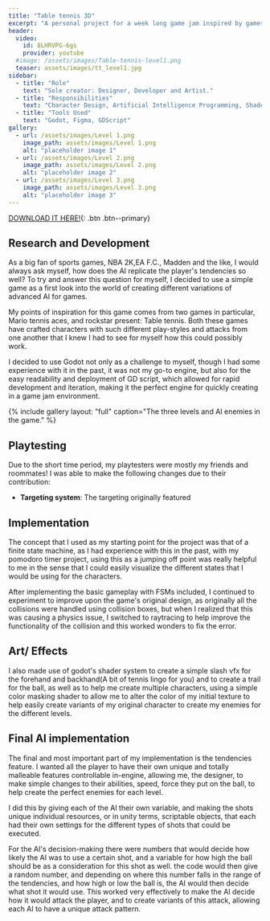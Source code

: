 ```yaml
---
title: "Table tennis 3D"
excerpt: "A personal project for a week long game jam inspired by games like rockstar table tennis and mario tennis aces, smash into an immersive and challenging table tennis experience."
header:
  video: 
    id: 8LHRVPG-6gs
    provider: youtube
  #image: /assets/images/Table-tennis-level1.png
  teaser: assets/images/tt_level1.jpg
sidebar:
  - title: "Role"
    text: "Sole creator: Designer, Developer and Artist."
  - title: "Responsibilities"
    text: "Character Design, Artificial Intelligence Programming, Shaders, VFX, Animation"
  - title: "Tools Used"
    text: "Godot, Figma, GDScript"
gallery:
  - url: /assets/images/Level 1.png
    image_path: assets/images/Level 1.png
    alt: "placeholder image 1"
  - url: /assets/images/Level 2.png
    image_path: assets/images/Level 2.png
    alt: "placeholder image 2"
  - url: /assets/images/Level 3.png
    image_path: assets/images/Level 3.png
    alt: "placeholder image 3"
---
```

[DOWNLOAD IT HERE!](https://mikey-a.itch.io/table-tennis){: .btn .btn--primary}

## Research and Development
As a big fan of sports games, NBA 2K,EA F.C., Madden and the like, I would always ask myself, how does the AI replicate the player's tendencies so well? To try and answer this question for myself, I decided to use a simple game as a first look into the world of creating different variations of advanced AI for games.

My points of inspiration for this game comes from two games in particular, Mario tennis aces, and rockstar present: Table tennis. Both these games have crafted characters with such different play-styles and attacks from one another that I knew I had to see for myself how this could possibly work.

I decided to use Godot not only as a challenge to myself, though I had some experience with it in the past, it was not my go-to engine, but also for the easy readability and deployment of GD script, which allowed for rapid development and iteration, making it the perfect engine for quickly creating in a game jam environment.


{% include gallery layout: "full" caption="The three levels and AI enemies in the game." %}

## Playtesting
Due to the short time period, my playtesters were mostly my friends and roommates! I was able to make the following changes due to their contribution:
* **Targeting system**: The targeting originally featured

## Implementation

The concept that I used as my starting point for the project was that of a finite state machine, as I had experience with this in the past, with my pomodoro timer project, using this as a jumping off point was really helpful to me in the sense that I could easily visualize the different states that I would be using for the characters.

After implementing the basic gameplay with FSMs included, I continued to experiment to improve upon the game's original design, as originally all the collisions were handled using collision boxes, but when I realized that this was causing a physics issue, I switched to raytracing to help improve the functionality of the collision and this worked wonders to fix the error.

## Art/ Effects
I also made use of godot's shader system to create a simple slash vfx for the forehand and backhand(A bit of tennis lingo for you) and to create a trail for the ball, as well as to help me create multiple characters, using a simple color masking shader to allow me to alter the color of my initial texture to help easily create variants of my original character to create my enemies for the different levels.

## Final AI implementation
The final and most important part of my implementation is the tendencies feature. I wanted all the player to have their own unique and totally malleable features controllable in-engine, allowing me, the designer, to make simple changes to their abilities, speed, force they put on the ball, to help create the perfect enemies for each level.

I did this by giving each of the AI their own variable, and making the shots unique individual resources, or in unity terms, scriptable objects, that each had their own settings for the different types of shots that could be executed. 

For the AI's decision-making there were numbers that would decide how likely the AI was to use a certain shot, and a variable for how high the ball should be as a consideration for this shot as well. the code would then give a random number, and depending on where this number falls in the range of the tendencies, and how high or low the ball is, the AI would then decide what shot it would use. This worked very effectively to make the AI decide how it would attack the player, and to create variants of this attack, allowing each AI to have a unique attack pattern.
